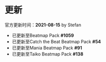 # 更新

官方更新时间：**2021-08-15** by Stefan

- 已更新至Beatmap Pack **#1059**
- 已更新至Catch the Beat Beatmap Pack **#54**
- 已更新至Mania Beatmap Pack **#91**
- 已更新至Taiko Beatmap Pack **#138**

